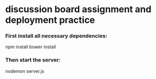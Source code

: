 # discussion board assignment and deployment practice

### First install all necessary dependencies: ###

npm install
bower install

### Then start the server: ###

nodemon server.js